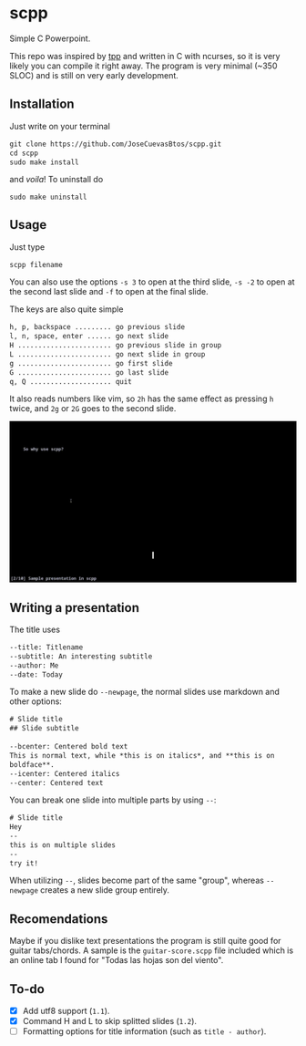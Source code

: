 # scpp
Simple C Powerpoint.

This repo was inspired by [tpp](https://github.com/cbbrowne/tpp) and written in C with ncurses, so it is very likely you can compile it right away.
The program is very minimal (~350 SLOC) and is still on very early development.

## Installation
Just write on your terminal

	git clone https://github.com/JoseCuevasBtos/scpp.git
	cd scpp
	sudo make install

and *voila*! To uninstall do

	sudo make uninstall

## Usage
Just type

	scpp filename

You can also use the options `-s 3` to open at the third slide, `-s -2` to open at the second last slide and `-f` to open at the final slide.

The keys are also quite simple

	h, p, backspace ......... go previous slide
	l, n, space, enter ...... go next slide
	H ....................... go previous slide in group
	L ....................... go next slide in group
	g ....................... go first slide
	G ....................... go last slide
	q, Q .................... quit

It also reads numbers like vim, so `2h` has the same effect as pressing `h` twice, and `2g` or `2G` goes to the second slide.

![Usage demostration](demo.gif)

## Writing a presentation
The title uses

	--title: Titlename
	--subtitle: An interesting subtitle
	--author: Me
	--date: Today

To make a new slide do `--newpage`, the normal slides use markdown and other options:

	# Slide title
	## Slide subtitle

	--bcenter: Centered bold text
	This is normal text, while *this is on italics*, and **this is on boldface**.
	--icenter: Centered italics
	--center: Centered text

You can break one slide into multiple parts by using `--`:

	# Slide title
	Hey
	--
	this is on multiple slides
	--
	try it!

When utilizing `--`, slides become part of the same "group", whereas `--newpage` creates a new slide group entirely.

## Recomendations

Maybe if you dislike text presentations the program is still quite good for guitar tabs/chords.
A sample is the `guitar-score.scpp` file included which is an online tab I found for "Todas las hojas son del viento".

## To-do

- [x] Add utf8 support (`1.1`).
- [x] Command H and L to skip splitted slides (`1.2`).
- [ ] Formatting options for title information (such as `title - author`).
